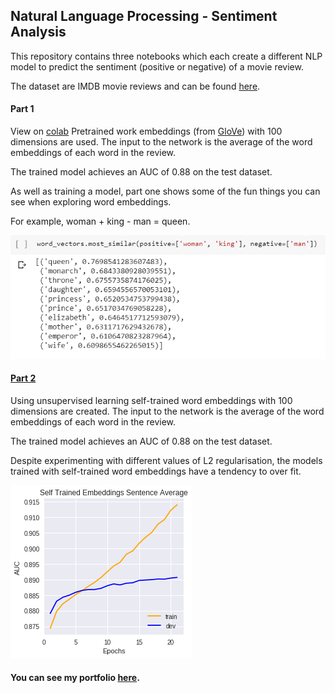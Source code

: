 ## Natural Language Processing - Sentiment Analysis

This repository contains three notebooks which each create a different NLP model to predict the sentiment (positive or negative) of a movie review.

The dataset are IMDB movie reviews and can be found [here](https://www.kaggle.com/utathya/imdb-review-dataset).

#### Part 1
View on [colab](https://colab.research.google.com/drive/1YQm_uZvSVQ3vvfVrkeVDu-Ru2osVuHyU)
Pretrained work embeddings (from [GloVe](https://nlp.stanford.edu/projects/glove/)) with 100 dimensions are used. The input to the network is the average of the word embeddings of each word in the review.

The trained model achieves an AUC of 0.88 on the test dataset.

As well as training a model, part one shows some of the fun things you can see when exploring word embeddings.

For example, woman + king - man = queen.

![](queen-to-king.PNG)

#### [Part 2](https://colab.research.google.com/drive/12kYa6bej_kei2LfCRb2m-pYgiH2yL7yN)

Using unsupervised learning self-trained word embeddings with 100 dimensions are created. The input to the network is the average of the word embeddings of each word in the review.

The trained model achieves an AUC of 0.88 on the test dataset.

Despite experimenting with different values of L2 regularisation, the models trained with self-trained word embeddings have a tendency to over fit.

![](overfit.png)


#### You can see my portfolio [here](http://benjaminphillips22.github.io).